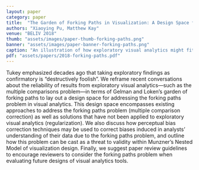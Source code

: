 ```yaml
---
layout: paper
category: paper
title:  "The Garden of Forking Paths in Visualization: A Design Space for Reliable Exploratory Visual Analytics"
authors: "Xiaoying Pu, Matthew Kay"
venue: "BELIV 2018"
thumb: "assets/images/paper-thumb-forking-paths.png"
banner: "assets/images/paper-banner-forking-paths.png"
caption: "An illustration of how exploratory visual analytics might fit into a statistical modelling process, and how it might be improved via the incorporation of techniques to mitigate the forking paths problem by treating it as a statistical modelling process."
pdf: "assets/papers/2018-forking-paths.pdf"
---
```


<!-- abstract -->
Tukey emphasized decades ago that taking exploratory findings as confirmatory is “destructively foolish”. We reframe recent conversations about the reliability of results from exploratory visual analytics—such as the multiple comparisons problem—in terms of Gelman and Loken’s garden of forking paths to lay out a design space for addressing the forking paths problem in visual analytics. This design space encompasses existing approaches to address the forking paths problem (multiple comparison correction) as well as solutions that have not been applied to exploratory visual analytics (regularization). We also discuss how perceptual bias correction techniques may be used to correct biases induced in analysts’ understanding of their data due to the forking paths problem, and outline how this problem can be cast as a threat to validity within Munzner’s Nested Model of visualization design. Finally, we suggest paper review guidelines to encourage reviewers to consider the forking paths problem when evaluating future designs of visual analytics tools.

